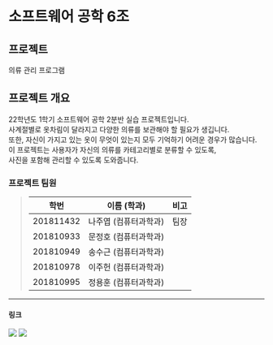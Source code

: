 # 소프트웨어 공학 6조

## 프로젝트
의류 관리 프로그램

## 프로젝트 개요
22학년도 1학기 소프트웨어 공학 2분반 실습 프로젝트입니다.   
사계절별로 옷차림이 달라지고 다양한 의류를 보관해야 할 필요가 생깁니다.  
또한, 자신이 가지고 있는 옷이 무엇이 있는지 모두 기억하기 어려운 경우가 많습니다.  
이 프로젝트는 사용자가 자신의 의류를 카테고리별로 분류할 수 있도록,     
사진을 포함해 관리할 수 있도록 도와줍니다.

 ### 프로젝트 팀원
> | 학번| 이름 (학과) | 비고 |  
> | ----- | ----- | -----|  
> | 201811432 | 나주엽 (컴퓨터과학과) |팀장|  
> | 201810933 | 문정호 (컴퓨터과학과) | |  
> | 201810949 | 송수근 (컴퓨터과학과) | |  
> | 201810978 | 이주헌 (컴퓨터과학과) | |  
> | 201810995 | 정용훈 (컴퓨터과학과) | |     

------------------------------
#### 링크
<a href="https://www.notion.so/6-a95b4c2689104ca9b492f9e45100214c"><img src="https://img.shields.io/badge/Notion-white?style=flat-square&logo=Notion&logoColor=black"/></a>
<a href="https://discord.gg/ny7RyAqF"><img src="https://img.shields.io/badge/Discord-white?style=flat-square&logo=Discord&logoColor=#5865F2"/></a>